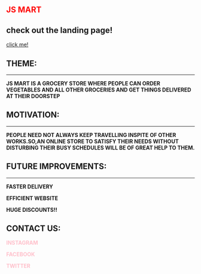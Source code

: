<span style="Color:red">**JS MART**</span>
---
check out the landing page!
---
[click me!](https://github.com/sahana3131/sahana/blob/main/MART.jpeg)

## **THEME:**
---
**JS MART IS A GROCERY STORE WHERE PEOPLE CAN ORDER VEGETABLES AND ALL OTHER GROCERIES AND GET THINGS DELIVERED AT THEIR DOORSTEP**


## **MOTIVATION:**
---
**PEOPLE NEED NOT ALWAYS KEEP TRAVELLING INSPITE OF OTHER WORKS.SO,AN ONLINE STORE TO SATISFY THEIR NEEDS WITHOUT DISTURBING THEIR BUSY SCHEDULES WILL BE OF GREAT HELP TO THEM.**

## **FUTURE IMPROVEMENTS:**
---
**FASTER DELIVERY**

**EFFICIENT WEBSITE**

**HUGE DISCOUNTS!!**

## **CONTACT US:**
<span style="Color:pink">**INSTAGRAM**</span>

<span style="Color:pink">**FACEBOOK**</span>

<span style="Color:pink">**TWITTER**</span>




